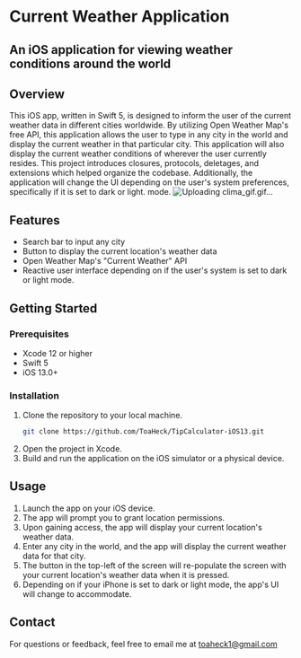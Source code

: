 # Current Weather Application
## An iOS application for viewing weather conditions around the world

## Overview

This iOS app, written in Swift 5, is designed to inform the user of the current weather data in different cities worldwide. By utilizing Open Weather Map's free API, this application allows the user to type in any city in the world and display the current weather in that particular city. This application will also display the current weather conditions of wherever the user currently resides. This project introduces closures, protocols, deletages, and extensions which helped organize the codebase. Additionally, the application will change the UI depending on the user's system preferences, specifically if it is set to dark or light. mode.
![Uploading clima_gif.gif…]()

## Features

- Search bar to input any city
- Button to display the current location's weather data
- Open Weather Map's "Current Weather" API
- Reactive user interface depending on if the user's system is set to dark or light mode.

## Getting Started

### Prerequisites

- Xcode 12 or higher
- Swift 5
- iOS 13.0+

### Installation

1. Clone the repository to your local machine.
   ```bash
   git clone https://github.com/ToaHeck/TipCalculator-iOS13.git  
2. Open the project in Xcode.
3. Build and run the application on the iOS simulator or a physical device.

## Usage

1. Launch the app on your iOS device.
2. The app will prompt you to grant location permissions.
3. Upon gaining access, the app will display your current location's weather data.
4. Enter any city in the world, and the app will display the current weather data for that city.
5. The button in the top-left of the screen will re-populate the screen with your current location's weather data when it is pressed.
6. Depending on if your iPhone is set to dark or light mode, the app's UI will change to accommodate.

## Contact

For questions or feedback, feel free to email me at toaheck1@gmail.com

